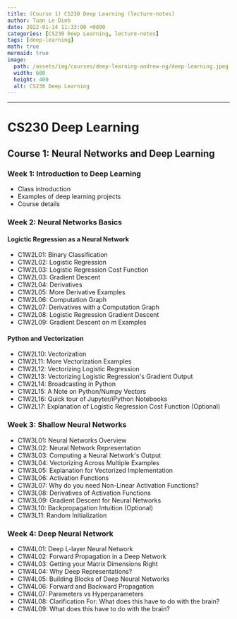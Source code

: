 ```yaml
---
title: (Course 1) CS230 Deep Learning (lecture-notes)
author: Tuan Le Dinh
date: 2022-01-14 11:33:00 +0800
categories: [CS230 Deep Learning, lecture-notes]
tags: [deep-learning]
math: true
mermaid: true
image:
  path: /assets/img/courses/deep-learning-andrew-ng/deep-learning.jpeg
  width: 600
  height: 400
  alt: CS230 Deep Learning
---
```

---
# CS230 Deep Learning

## Course 1: Neural Networks and Deep Learning

### Week 1: Introduction to Deep Learning
- Class introduction
- Examples of deep learning projects
- Course details

### Week 2: Neural Networks Basics

#### Logictic Regression as a Neural Network
- C1W2L01: Binary Classification
- C1W2L02: Logistic Regression
- C1W2L03: Logistic Regression Cost Function
- C1W2L03: Gradient Descent
- C1W2L04: Derivatives
- C1W2L05: More Derivative Examples
- C1W2L06: Computation Graph
- C1W2L07: Derivatives with a Computation Graph
- C1W2L08: Logistic Regression Gradient Descent
- C1W2L09: Gradient Descent on m Examples

#### Python and Vectorization
- C1W2L10: Vectorization
- C1W2L11: More Vectorization Examples
- C1W2L12: Vectorizing Logistic Regression
- C1W2L13: Vectorizing Logistic Regression's Gradient Output
- C1W2L14: Broadcasting in Python
- C1W2L15: A Note on Python/Numpy Vectors
- C1W2L16: Quick tour of Jupyter/iPython Notebooks
- C1W2L17: Explanation of Logistic Regression Cost Function (Optional)

### Week 3: Shallow Neural Networks
- C1W3L01: Neural Networks Overview
- C1W3L02: Neural Network Representation
- C1W3L03: Computing a Neural Network's Output
- C1W3L04: Vectorizing Across Multiple Examples
- C1W3L05: Explanation for Vectorized Implementation
- C1W3L06: Activation Functions
- C1W3L07: Why do you need Non-Linear Activation Functions?
- C1W3L08: Derivatives of Activation Functions
- C1W3L09: Gradient Descent for Neural Networks
- C1W3L10: Backpropagation Intuition (Optional)
- C1W3L11: Random Initialization

### Week 4: Deep Neural Network
- C1W4L01: Deep L-layer Neural Network
- C1W4L02: Forward Propagation in a Deep Network
- C1W4L03: Getting your Matrix Dimensions Right
- C1W4L04: Why Deep Representations?
- C1W4L05: Building Blocks of Deep Neural Networks
- C1W4L06: Forward and Backward Propagation
- C1W4L07: Parameters vs Hyperparameters
- C1W4L08: Clarification For: What does this have to do with the brain?
- C1W4L09: What does this have to do with the brain?